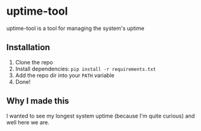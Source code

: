 
# uptime-tool

uptime-tool is a tool for managing the system's uptime

## Installation

1. Clone the repo
1. Install dependencies: `pip install -r requirements.txt`
1. Add the repo dir into your `PATH` variable
1. Done!

## Why I made this

I wanted to see my longest system uptime (because I'm quite curious) and
well here we are.

